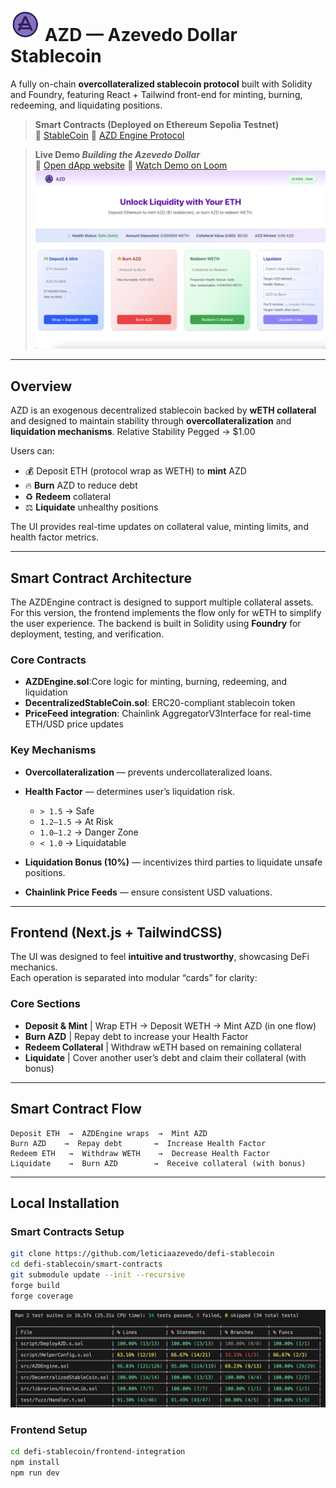 <h1> <img src="frontend-integration/public/logo.png" alt="Logo" width="48" />
AZD — Azevedo Dollar Stablecoin</h1>

A fully on-chain **overcollateralized stablecoin protocol** built with Solidity and Foundry, featuring React + Tailwind front-end for minting, burning, redeeming, and liquidating positions.

> **Smart Contracts (Deployed on Ethereum Sepolia Testnet)**  
> 📝 [StableCoin](https://sepolia.etherscan.io/token/0x8cA1a0E543b8C02B29e5e9C3f7EC18EEb82b157f)
> 📝 [AZD Engine Protocol](https://sepolia.etherscan.io/address/0xF525ff53e1a384eBFe58b5F4E11FD82721DD25A4)


> **Live Demo *Building the Azevedo Dollar***  
> 🔗 [Open dApp website](https://azd-delta.vercel.app/)
> 🎥 [Watch Demo on Loom](https://www.loom.com/share/2c9acdae45d6435baffbe3160cfb255c)
![UI](frontend-integration/public/desktop.png)

---

## Overview

AZD is an exogenous decentralized stablecoin backed by **wETH collateral** and designed to maintain stability through **overcollateralization** and **liquidation mechanisms**. Relative Stability Pegged -> $1.00

Users can:

- 💰 Deposit ETH (protocol wrap as WETH) to **mint** AZD  
- 🔥 **Burn** AZD to reduce debt  
- ♻️ **Redeem** collateral  
- ⚖️ **Liquidate** unhealthy positions  

The UI provides real-time updates on collateral value, minting limits, and health factor metrics.

---

## Smart Contract Architecture

The AZDEngine contract is designed to support multiple collateral assets. For this version, the frontend implements the flow only for wETH to simplify the user experience. The backend is built in Solidity using **Foundry** for deployment, testing, and verification.

### Core Contracts

- **AZDEngine.sol**:Core logic for minting, burning, redeeming, and liquidation
- **DecentralizedStableCoin.sol**: ERC20-compliant stablecoin token
- **PriceFeed integration**: Chainlink AggregatorV3Interface for real-time ETH/USD price updates

### Key Mechanisms

- **Overcollateralization** — prevents undercollateralized loans.  
- **Health Factor** — determines user’s liquidation risk.  
  - `> 1.5` → Safe  
  - `1.2–1.5` → At Risk  
  - `1.0–1.2` → Danger Zone  
  - `< 1.0` → Liquidatable  

- **Liquidation Bonus (10%)** — incentivizes third parties to liquidate unsafe positions.  
- **Chainlink Price Feeds** — ensure consistent USD valuations.

---

## Frontend (Next.js + TailwindCSS)

The UI was designed to feel **intuitive and trustworthy**, showcasing DeFi mechanics.  
Each operation is separated into modular “cards” for clarity:

### Core Sections

- **Deposit & Mint** | Wrap ETH → Deposit WETH → Mint AZD (in one flow)
- **Burn AZD** | Repay debt to increase your Health Factor 
- **Redeem Collateral** | Withdraw wETH based on remaining collateral 
- **Liquidate** | Cover another user’s debt and claim their collateral (with bonus)

---

## Smart Contract Flow

```text
Deposit ETH  →  AZDEngine wraps  →  Mint AZD
Burn AZD    →  Repay debt       →  Increase Health Factor
Redeem ETH   →  Withdraw WETH    →  Decrease Health Factor
Liquidate    →  Burn AZD        →  Receive collateral (with bonus)
```

---

## Local Installation

### Smart Contracts Setup

```bash
git clone https://github.com/leticiaazevedo/defi-stablecoin
cd defi-stablecoin/smart-contracts
git submodule update --init --recursive
forge build
forge coverage
```

![Tests coverage](/frontend-integration/public/testcoverage.png)

### Frontend Setup

```bash
cd defi-stablecoin/frontend-integration
npm install
npm run dev
```

